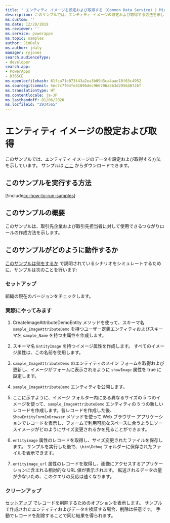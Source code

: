 ```yaml
---
title: " エンティティ イメージを設定および取得する (Common Data Service) | Microsoft Docs"
description: このサンプルでは、エンティティ イメージの設定および取得する方法を示します。
ms.custom: ''
ms.date: 12/20/2019
ms.reviewer: ''
ms.service: powerapps
ms.topic: samples
author: JimDaly
ms.author: jdaly
manager: ryjones
search.audienceType:
- developer
search.app:
- PowerApps
- D365CE
ms.openlocfilehash: 61fca71e073f43a2ea3b09d3ca4aae18f63c4952
ms.sourcegitcommit: 5ec7c7f04fe41896dec966706a3b3d295648726f
ms.translationtype: HT
ms.contentlocale: ja-JP
ms.lasthandoff: 01/06/2020
ms.locfileid: "2934565"
---
```

# <a name="set-and-retrieve-entity-images"></a>エンティティ イメージの設定および取得

このサンプルでは、エンティティ イメージのデータを設定および取得する方法を示しています。 サンプルは [ここ](https://github.com/microsoft/PowerApps-Samples/tree/master/cds/orgsvc/C%23/SetRetrieveImages) からダウンロードできます。

## <a name="how-to-run-this-sample"></a>このサンプルを実行する方法

[!include[cc-how-to-run-samples](../../includes/cc-how-to-run-samples.md)]

## <a name="what-this-sample-does"></a>このサンプルの概要

このサンプルは、取引先企業および取引先担当者に対して使用できるつながりロールの作成方法を示します。

## <a name="how-this-sample-works"></a>このサンプルがどのように動作するか

[このサンプルは何をするか](#what-this-sample-does) で説明されているシナリオをシミュレートするために、サンプルは次のことを行います:

### <a name="setup"></a>セットアップ

組織の現在のバージョンをチェックします。

### <a name="demonstrate"></a>実際にやってみます

1. CreateImageAttributeDemoEntity メソッドを使って、スキーマ名 `sample_ImageAttributeDemo` を持つユーザー定義エンティティおよびスキーマ名 `sample_Name` を持つ主属性を作成します。
2. スキーマ名 `EntityImage` を持つイメージ属性を作成します。 すべてのイメージ属性は、この名前を使用します。

3. `sample_ImageAttributeDemo` のエンティティのメイン フォームを取得および更新し、イメージがフォームに表示されるように `showImage` 属性を true に設定します。

4. `sample_ImageAttributeDemo` エンティティを公開します。

5. ここに示すように、イメージ フォルター内にある異なるサイズの 5 つのイメージを使って、`sample_ImageAttributeDemo` エンティティの 5 つの新しいレコードを作成します。各レコードを作成した後、`ShowEntityFormInBrowser` メソッドを使って Web ブラウザー アプリケーションでレコードを表示し、フォームで利用可能なスペースに合うようにソースイメージがどのようにサイズ変更されるかを見ることができます。
6. `entityimage` 属性のレコードを取得し、サイズ変更されたファイルを保存します。 サンプルを実行した後で、`\bin\Debug` フォルダーに保存されたファイルを表示できます。
7. `entityimage_url` 属性のレコードを取得し、画像にアクセスするアプリケーションに含まれる相対的な URL 値が表示されます。 転送されるデータの量が少ないため、このクエリの反応は速くなります。

### <a name="clean-up"></a>クリーンアップ

[セットアップ](#setup) でレコードを削除するためのオプションを表示します。 サンプルで作成されたエンティティおよびデータを検証する場合、削除は任意です。 手動でレコードを削除することで同じ結果を得られます。
